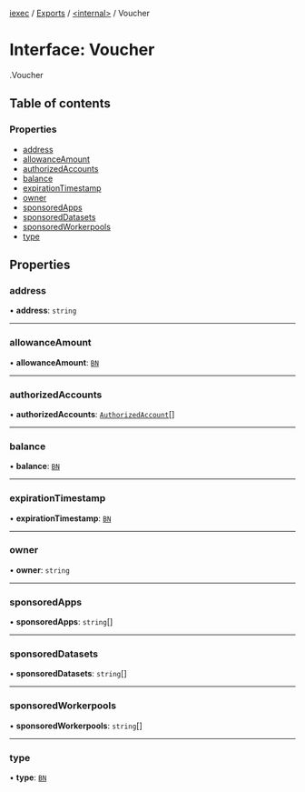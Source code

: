 [iexec](../README.md) / [Exports](../modules.md) / [<internal\>](../modules/internal_.md) / Voucher

# Interface: Voucher

[<internal>](../modules/internal_.md).Voucher

## Table of contents

### Properties

- [address](internal_.Voucher.md#address)
- [allowanceAmount](internal_.Voucher.md#allowanceamount)
- [authorizedAccounts](internal_.Voucher.md#authorizedaccounts)
- [balance](internal_.Voucher.md#balance)
- [expirationTimestamp](internal_.Voucher.md#expirationtimestamp)
- [owner](internal_.Voucher.md#owner)
- [sponsoredApps](internal_.Voucher.md#sponsoredapps)
- [sponsoredDatasets](internal_.Voucher.md#sponsoreddatasets)
- [sponsoredWorkerpools](internal_.Voucher.md#sponsoredworkerpools)
- [type](internal_.Voucher.md#type)

## Properties

### address

• **address**: `string`

___

### allowanceAmount

• **allowanceAmount**: [`BN`](../classes/utils.BN.md)

___

### authorizedAccounts

• **authorizedAccounts**: [`AuthorizedAccount`](internal_.AuthorizedAccount.md)[]

___

### balance

• **balance**: [`BN`](../classes/utils.BN.md)

___

### expirationTimestamp

• **expirationTimestamp**: [`BN`](../classes/utils.BN.md)

___

### owner

• **owner**: `string`

___

### sponsoredApps

• **sponsoredApps**: `string`[]

___

### sponsoredDatasets

• **sponsoredDatasets**: `string`[]

___

### sponsoredWorkerpools

• **sponsoredWorkerpools**: `string`[]

___

### type

• **type**: [`BN`](../classes/utils.BN.md)

